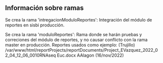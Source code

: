 ## Información sobre ramas

Se crea la rama 'intregacionModuloReportes':   Integración del módulo de reportes en sisbi producción.

Se crea la rama 'moduloReportes': Rama donde se harán pruebas y correciones del módulo de reportes, y no causar conflicto con la rama master en producción.
 Reportes usados como ejemplo:
(Trujillo)
/var/www/html/reportProjects/reportDocuments/Project_EVazquez_2022_02_04_12_06_0010RNAseq Euc.docx
AAlagon (16/nov/2022) 